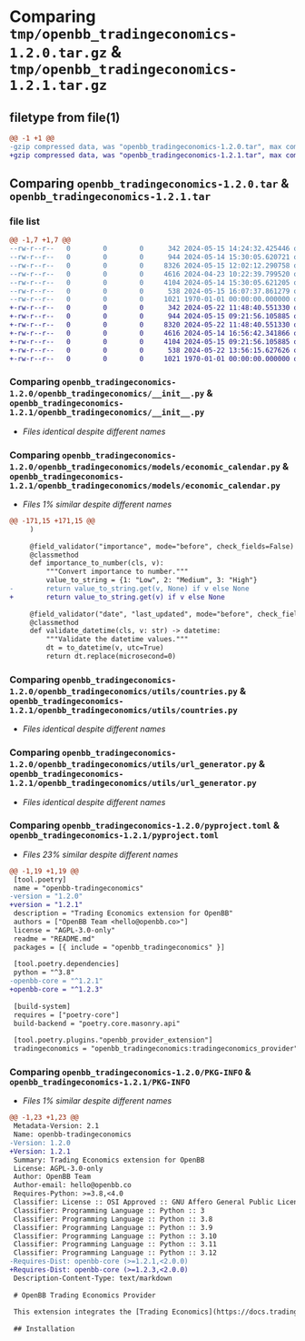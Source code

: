 # Comparing `tmp/openbb_tradingeconomics-1.2.0.tar.gz` & `tmp/openbb_tradingeconomics-1.2.1.tar.gz`

## filetype from file(1)

```diff
@@ -1 +1 @@
-gzip compressed data, was "openbb_tradingeconomics-1.2.0.tar", max compression
+gzip compressed data, was "openbb_tradingeconomics-1.2.1.tar", max compression
```

## Comparing `openbb_tradingeconomics-1.2.0.tar` & `openbb_tradingeconomics-1.2.1.tar`

### file list

```diff
@@ -1,7 +1,7 @@
--rw-r--r--   0        0        0      342 2024-05-15 14:24:32.425446 openbb_tradingeconomics-1.2.0/README.md
--rw-r--r--   0        0        0      944 2024-05-14 15:30:05.620721 openbb_tradingeconomics-1.2.0/openbb_tradingeconomics/__init__.py
--rw-r--r--   0        0        0     8326 2024-05-15 12:02:12.290758 openbb_tradingeconomics-1.2.0/openbb_tradingeconomics/models/economic_calendar.py
--rw-r--r--   0        0        0     4616 2024-04-23 10:22:39.799520 openbb_tradingeconomics-1.2.0/openbb_tradingeconomics/utils/countries.py
--rw-r--r--   0        0        0     4104 2024-05-14 15:30:05.621205 openbb_tradingeconomics-1.2.0/openbb_tradingeconomics/utils/url_generator.py
--rw-r--r--   0        0        0      538 2024-05-15 16:07:37.861279 openbb_tradingeconomics-1.2.0/pyproject.toml
--rw-r--r--   0        0        0     1021 1970-01-01 00:00:00.000000 openbb_tradingeconomics-1.2.0/PKG-INFO
+-rw-r--r--   0        0        0      342 2024-05-22 11:48:40.551330 openbb_tradingeconomics-1.2.1/README.md
+-rw-r--r--   0        0        0      944 2024-05-15 09:21:56.105885 openbb_tradingeconomics-1.2.1/openbb_tradingeconomics/__init__.py
+-rw-r--r--   0        0        0     8320 2024-05-22 11:48:40.551330 openbb_tradingeconomics-1.2.1/openbb_tradingeconomics/models/economic_calendar.py
+-rw-r--r--   0        0        0     4616 2024-05-14 16:56:42.341866 openbb_tradingeconomics-1.2.1/openbb_tradingeconomics/utils/countries.py
+-rw-r--r--   0        0        0     4104 2024-05-15 09:21:56.105885 openbb_tradingeconomics-1.2.1/openbb_tradingeconomics/utils/url_generator.py
+-rw-r--r--   0        0        0      538 2024-05-22 13:56:15.627626 openbb_tradingeconomics-1.2.1/pyproject.toml
+-rw-r--r--   0        0        0     1021 1970-01-01 00:00:00.000000 openbb_tradingeconomics-1.2.1/PKG-INFO
```

### Comparing `openbb_tradingeconomics-1.2.0/openbb_tradingeconomics/__init__.py` & `openbb_tradingeconomics-1.2.1/openbb_tradingeconomics/__init__.py`

 * *Files identical despite different names*

### Comparing `openbb_tradingeconomics-1.2.0/openbb_tradingeconomics/models/economic_calendar.py` & `openbb_tradingeconomics-1.2.1/openbb_tradingeconomics/models/economic_calendar.py`

 * *Files 1% similar despite different names*

```diff
@@ -171,15 +171,15 @@
     )
 
     @field_validator("importance", mode="before", check_fields=False)
     @classmethod
     def importance_to_number(cls, v):
         """Convert importance to number."""
         value_to_string = {1: "Low", 2: "Medium", 3: "High"}
-        return value_to_string.get(v, None) if v else None
+        return value_to_string.get(v) if v else None
 
     @field_validator("date", "last_updated", mode="before", check_fields=False)
     @classmethod
     def validate_datetime(cls, v: str) -> datetime:
         """Validate the datetime values."""
         dt = to_datetime(v, utc=True)
         return dt.replace(microsecond=0)
```

### Comparing `openbb_tradingeconomics-1.2.0/openbb_tradingeconomics/utils/countries.py` & `openbb_tradingeconomics-1.2.1/openbb_tradingeconomics/utils/countries.py`

 * *Files identical despite different names*

### Comparing `openbb_tradingeconomics-1.2.0/openbb_tradingeconomics/utils/url_generator.py` & `openbb_tradingeconomics-1.2.1/openbb_tradingeconomics/utils/url_generator.py`

 * *Files identical despite different names*

### Comparing `openbb_tradingeconomics-1.2.0/pyproject.toml` & `openbb_tradingeconomics-1.2.1/pyproject.toml`

 * *Files 23% similar despite different names*

```diff
@@ -1,19 +1,19 @@
 [tool.poetry]
 name = "openbb-tradingeconomics"
-version = "1.2.0"
+version = "1.2.1"
 description = "Trading Economics extension for OpenBB"
 authors = ["OpenBB Team <hello@openbb.co>"]
 license = "AGPL-3.0-only"
 readme = "README.md"
 packages = [{ include = "openbb_tradingeconomics" }]
 
 [tool.poetry.dependencies]
 python = "^3.8"
-openbb-core = "^1.2.1"
+openbb-core = "^1.2.3"
 
 [build-system]
 requires = ["poetry-core"]
 build-backend = "poetry.core.masonry.api"
 
 [tool.poetry.plugins."openbb_provider_extension"]
 tradingeconomics = "openbb_tradingeconomics:tradingeconomics_provider"
```

### Comparing `openbb_tradingeconomics-1.2.0/PKG-INFO` & `openbb_tradingeconomics-1.2.1/PKG-INFO`

 * *Files 1% similar despite different names*

```diff
@@ -1,23 +1,23 @@
 Metadata-Version: 2.1
 Name: openbb-tradingeconomics
-Version: 1.2.0
+Version: 1.2.1
 Summary: Trading Economics extension for OpenBB
 License: AGPL-3.0-only
 Author: OpenBB Team
 Author-email: hello@openbb.co
 Requires-Python: >=3.8,<4.0
 Classifier: License :: OSI Approved :: GNU Affero General Public License v3
 Classifier: Programming Language :: Python :: 3
 Classifier: Programming Language :: Python :: 3.8
 Classifier: Programming Language :: Python :: 3.9
 Classifier: Programming Language :: Python :: 3.10
 Classifier: Programming Language :: Python :: 3.11
 Classifier: Programming Language :: Python :: 3.12
-Requires-Dist: openbb-core (>=1.2.1,<2.0.0)
+Requires-Dist: openbb-core (>=1.2.3,<2.0.0)
 Description-Content-Type: text/markdown
 
 # OpenBB Trading Economics Provider
 
 This extension integrates the [Trading Economics](https://docs.tradingeconomics.com/) data provider into the OpenBB SDK.
 
 ## Installation
```

